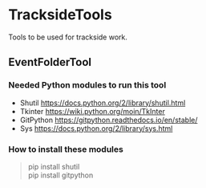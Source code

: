 # TracksideTools
Tools to be used for trackside work. 

## EventFolderTool
### Needed Python modules to run this tool
  * Shutil https://docs.python.org/2/library/shutil.html
  * Tkinter https://wiki.python.org/moin/TkInter
  * GitPython https://gitpython.readthedocs.io/en/stable/
  * Sys https://docs.python.org/2/library/sys.html
   
### How to install these modules
   > pip install shutil<br>
   > pip install gitpython 
    
